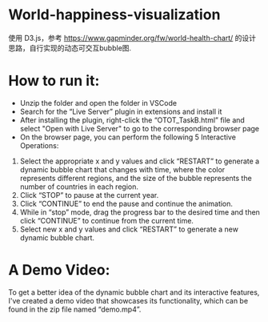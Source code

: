 # World-happiness-visualization
使用 D3.js，参考 https://www.gapminder.org/fw/world-health-chart/ 的设计思路，自行实现的动态可交互bubble图.<br>

# How to run it:
* Unzip the folder and open the folder in VSCode<br>
* Search for the “Live Server” plugin in extensions and install it<br>
* After installing the plugin, right-click the “OTOT_TaskB.html” file and select "Open with Live Server" to go to the corresponding browser page<br>
* On the browser page, you can perform the following 5 Interactive Operations:<br>
1) Select the appropriate x and y values and click “RESTART” to generate a dynamic bubble chart that changes with time, where the color represents different regions, and the size of the bubble represents the number of countries in each region.<br>
2) Click “STOP” to pause at the current year.<br>
3) Click “CONTINUE” to end the pause and continue the animation.<br>
4) While in “stop” mode, drag the progress bar to the desired time and then click “CONTINUE” to continue from the current time.<br>
5) Select new x and y values and click “RESTART” to generate a new dynamic bubble chart.<br>

# A Demo Video:
To get a better idea of the dynamic bubble chart and its interactive features, I've created a demo video that showcases its functionality, which can be found in the zip file named “demo.mp4”.
